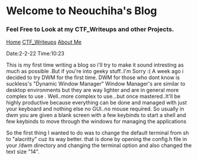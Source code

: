 # Welcome to Neouchiha's Blog

### Feel Free to Look at my CTF_Writeups and other Projects.

[Home](https://npranav7619.github.io/)
[CTF_Writeups](https://npranav7619.github.io/CTF_Writeups)
[About Me](https://npranav7619.github.io/Aboutme)

Date:2-2-22
Time:10:23

This is my first time writing a blog so i'll try to make it sound intresting as much as possible .But if you're into geeky stuff..I'm Sorry :(
A week ago i decided to try DWM for the first time. DWM for those who dont know is suckless's "Dynamic Window Manager"
Window Manager's are similar to desktop environments but they are way lighter and are in general more complex to use .
Well..more complex to use...but once mastered..It'll be highly productive because everything can be done and managed with just your keyboard and nothing else no GUI..no mouse required.
So usually in dwm you are given a blank screen with a few keybinds to start a shell and few keybinds to move through the windows for managing the applications 

So the first thing I wanted to do was to change the default terminal from sh to "alacritty" cuz its way better.
that is done by opening the config.h file in your /dwm directory and changing the terminal option and also changed the text size "14".


